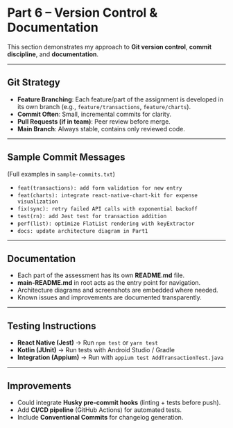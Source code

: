 # Part 6 – Version Control & Documentation

This section demonstrates my approach to **Git version control**, **commit discipline**, and **documentation**.

---

##  Git Strategy
- **Feature Branching**: Each feature/part of the assignment is developed in its own branch (e.g., `feature/transactions`, `feature/charts`).
- **Commit Often**: Small, incremental commits for clarity.
- **Pull Requests (if in team)**: Peer review before merge.
- **Main Branch**: Always stable, contains only reviewed code.

---

## Sample Commit Messages
(Full examples in `sample-commits.txt`)

- `feat(transactions): add form validation for new entry`
- `feat(charts): integrate react-native-chart-kit for expense visualization`
- `fix(sync): retry failed API calls with exponential backoff`
- `test(rn): add Jest test for transaction addition`
- `perf(list): optimize FlatList rendering with keyExtractor`
- `docs: update architecture diagram in Part1`

---

## Documentation
- Each part of the assessment has its own **README.md** file.
- **main-README.md** in root acts as the entry point for navigation.
- Architecture diagrams and screenshots are embedded where needed.
- Known issues and improvements are documented transparently.

---

## Testing Instructions
- **React Native (Jest)** → Run `npm test` or `yarn test`
- **Kotlin (JUnit)** → Run tests with Android Studio / Gradle
- **Integration (Appium)** → Run with `appium test AddTransactionTest.java`

---

## Improvements
- Could integrate **Husky pre-commit hooks** (linting + tests before push).
- Add **CI/CD pipeline** (GitHub Actions) for automated tests.
- Include **Conventional Commits** for changelog generation.


